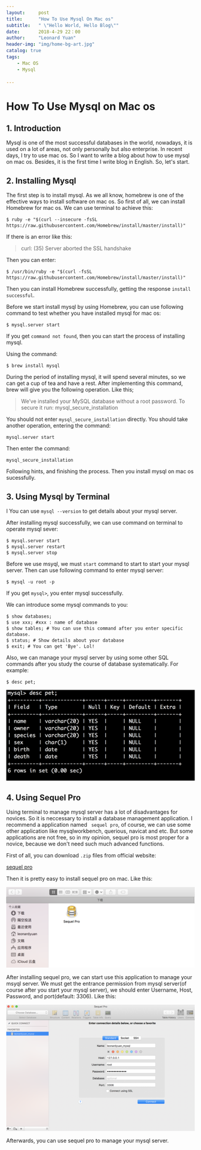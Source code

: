 ```yaml
---
layout:     post
title:      "How To Use Mysql On Mac os"
subtitle:   " \"Hello World, Hello Blog\""
date:       2018-4-29 22：00
author:     "Leonard Yuan"
header-img: "img/home-bg-art.jpg"
catalog: true
tags:
    - Mac OS
    - Mysql

---
```


# How To Use Mysql on Mac os

## 1. Introduction

 Mysql is one of the most successful databases in the world, nowadays, it is used on a lot of areas, not only personally but also enterprise. In recent days, I try to use mac os. So I want to write a blog about how to use mysql on mac os. Besides, it is the first time I write blog in English. So, let's start.

## 2. Installing Mysql

The first step is to install mysql. As we all know, homebrew is one of the effective ways to install software on mac os. So first of all, we can install Homebrew for mac os. We can use terminal to achieve this:

	$ ruby -e "$(curl --insecure -fsSL https://raw.githubusercontent.com/Homebrew/install/master/install)"

If there is an error like this:

>curl: (35) Server aborted the SSL handshake

Then you can enter:

	$ /usr/bin/ruby -e "$(curl -fsSL https://raw.githubusercontent.com/Homebrew/install/master/install)"

Then you can install Homebrew successfully, getting the response `install successful`.

Before we start install mysql by using Homebrew, you can use following command to test whether you have installed mysql for mac os:

	$ mysql.server start

If you get `command not found`, then you can start the process of installing mysql.

Using the command:

	$ brew install mysql

During the period of installing mysql, it will spend several minutes, so we can get a cup of tea and have a rest. After implementing this command, brew will give you the following operation. Like this;

>We’ve installed your MySQL database without a root password. To secure it run:
mysql_secure_installation

You should not enter `mysql_secure_installation` directly. You should take another operation, entering the command:

	mysql.server start

Then enter the command:

	mysql_secure_installation

Following hints, and finishing the process. Then you install mysql on mac os sucessfully.

## 3.  Using Mysql by Terminal
I
You can use `mysql --version` to get details about your mysql server.

After installing mysql successfully, we can use command on terminal to operate mysql sever:

	$ mysql.server start
	$ mysql.server restart
	$ mysql.server stop

Before we use msyql, we must `start` command to start to start your mysql server. Then can use following command to enter mysql server:

	$ mysql -u root -p

If you get `mysql>`, you enter mysql successfully.

We can introduce some mysql commands to you:

	$ show databases;
	$ use xxx; #xxx : name of database
	$ show tables; # You can use this command after you enter specific database.
	$ status; # Show details about your database
	$ exit; # You can get 'Bye'. Lol!

Also, we can manage your mysql server by using some other SQL commands after you study the course of database systematically. For example:

	$ desc pet;

![](/img/in_post/use_mysql/mysql.png)


## 4. Using Sequel Pro

Using terminal to manage mysql server has a lot of disadvantages for novices. So  it is neccessary to install a database management application. I recommend a application named ` sequel pro`, of course, we can use some other application like mysqlworkbench, querious, navicat and etc. But some applications are not free, so in my opinion, sequel pro is most proper for a novice, because we don't need such much advanced functions.

First of all, you can download `.zip` files from official website:

[sequel pro](https://www.sequelpro.com/)

Then it is pretty easy to install sequel pro on mac. Like this:

![](/img/in_post/use_mysql/sequel_pro.png)

After installing sequel pro, we can start use this application to manage your msyql server. We must get the entrance permission from mysql server(of course after you start your mysql server), we should enter Username, Host, Password, and port(default: 3306). Like this:

![](/img/in_post/use_mysql/connection.png)

Afterwards, you can use sequel pro to manage your mysql server.
